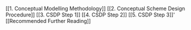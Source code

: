 [[1. Conceptual Modelling Methodology]]
[[2. Conceptual Scheme Design Procedure]]
[[3. CSDP Step 1]]
[[4. CSDP Step 2]]
[[5. CSDP Step 3]]'
[[Recommended Further Reading]]
